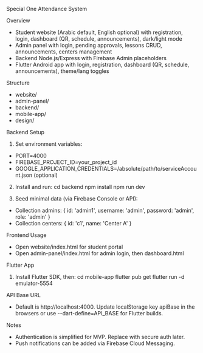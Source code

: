 Special One Attendance System

Overview

- Student website (Arabic default, English optional) with registration, login, dashboard (QR, schedule, announcements), dark/light mode
- Admin panel with login, pending approvals, lessons CRUD, announcements, centers management
- Backend Node.js/Express with Firebase Admin placeholders
- Flutter Android app with login, registration, dashboard (QR, schedule, announcements), theme/lang toggles

Structure

- website/
- admin-panel/
- backend/
- mobile-app/
- design/

Backend Setup

1) Set environment variables:
- PORT=4000
- FIREBASE_PROJECT_ID=your_project_id
- GOOGLE_APPLICATION_CREDENTIALS=/absolute/path/to/serviceAccount.json (optional)

2) Install and run:
cd backend
npm install
npm run dev

3) Seed minimal data (via Firebase Console or API):
- Collection admins: { id: 'admin1', username: 'admin', password: 'admin', role: 'admin' }
- Collection centers: { id: 'c1', name: 'Center A' }

Frontend Usage

- Open website/index.html for student portal
- Open admin-panel/index.html for admin login, then dashboard.html

Flutter App

1) Install Flutter SDK, then:
cd mobile-app
flutter pub get
flutter run -d emulator-5554

API Base URL

- Default is http://localhost:4000. Update localStorage key apiBase in the browsers or use --dart-define=API_BASE for Flutter builds.

Notes

- Authentication is simplified for MVP. Replace with secure auth later.
- Push notifications can be added via Firebase Cloud Messaging.


